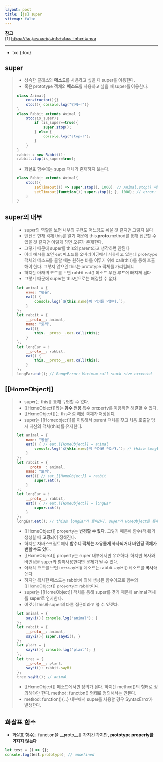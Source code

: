 ```yaml
---
layout: post
title: [js] super
sitemap: false
---
```


**참고**  
[1] <https://ko.javascript.info/class-inheritance>  
* * *  

* toc
{:toc}

## super
> * 상속한 클래스의 **메소드**를 사용하고 싶을 때 super를 이용한다.
> * 혹은 prototype 객체의 **메소드**를 사용하고 싶을 때 super를 이용한다.
> ~~~js
> class Animal{
>     constructor(){}
>     stop(){ console.log("멈춰~!")}
> }
> class Rabbit extends Animal {
>     stop(is_super){
>         if (is_super==true){
>             super.stop();
>         } else {
>             console.log("stop~!");
>         }
>     }
> }
> rabbit = new Rabbit();
> rabbit.stop(is_super=true);
> ~~~
> * 화살표 함수에는 super 객체가 존재하지 않는다.
> ~~~js
> class Rabbit extends Animal{
>     stop(){
>         setTimeout(() => super.stop(), 1000); // Animal.stop() 메소드가 실행
>         setTimeout(function(){ super.stop(); }, 1000); // error: super는 undefined 이다. ps) super는 객체의 메소드, 클래스의 메소드에서만 defined된다.
>     }
> }
> ~~~

## super의 내부
> * super의 역할을 보면 내부의 구현도 어느정도 쉬울 것 같지만 그렇지 않다
> * 엔진은 현재 객체 this를 알기 때문에 this.__proto__.method를 통해 접근할 수 있을 것 같지만 이렇게 하면 오류가 존재한다.
> * 그렇기 때문에 super를 this의 parent라고 생각하면 안된다.
> * 아래 예시를 보면 eat 메소드를 오버라이딩해서 사용하고 있는데 prototype 객체의 메소드를 콜할 때는 원하는 바를 이루기 위해 call(this)를 통해 호출해야 한다. 그렇지 않으면 this는 prototype 객체를 가리킬테니
> * 하지만 아래의 코드를 보면 rabbit.eat() 메소드 무한 루프에 빠지게 된다.
> * 그렇기 때문에 super는 this만으로는 해결할 수 없다.
> ~~~js
> let animal = {
>     name: "동물",
>     eat() {
>         console.log(`${this.name}이 먹이를 먹는다.`);
>     }
> };
> let rabbit = {
>     __proto__: animal,
>     name: "토끼",
>     eat(){
>         this.__proto__.eat.call(this);
>     }
> };
> let longEar = {
>     __proto__: rabbit,
>     eat() {
>         this.__proto__.eat.call(this);
>     }
> };
> longEar.eat(); // RangeError: Maximum call stack size exceeded
> ~~~

## [[HomeObject]]
> * super는 this를 통해 구현할 수 없다.
> * [[HomeObject]]라는 **함수 전용** 특수 property를 이용하면 해결할 수 있다.
> * [[HomeObject]]는 this처럼 해당 객체가 저장된다.
> * super는 [[Homeobject]]를 이용해서 parent 객체를 찾고 처음 호출할 당시 자신의 객체(this)를 유지한다.
> ~~~js
> let animal = {
>     name: "동물",
>     eat() { // eat.[[HomeObject]] = animal
>         console.log(`${this.name}이 먹이를 먹는다.`); // this는 longEar로 들어간다.
>     }
> };
> let rabbit = {
>     __proto__: animal,
>     name: "토끼",
>     eat(){ // eat.[[HomeObject]] = rabbit
>         super.eat();
>     }
> };
> let longEar = {
>     __proto__: rabbit,
>     eat() { // eat.[[HomeObject]] = longEar
>         super.eat();
>     }
> };
> longEar.eat(); // this는 longEar가 들어간다. super가 HomeObject를 통해 그렇게 되도록 유지한다.
> ~~~
> * [[HomeObject]] property는 **변경할 수 없다**. 그렇기 때문에 함수(객체)가 생성될 때 **고정**되어 정해진다.
> * 하지만 자바스크립트에서 **함수나 객체는 자유롭게 복사되거나 바인딩 객체가 변할 수도 있다**.
> * [[HomeObject]] property는 super 내부에서만 유효하다. 하지만 복사와 바인딩을 super와 함께사용한다면 문제가 될 수 있다.
> * 아래의 코드를 보면 tree.sayHi() 메소드는 rabbit.sayHi() 메소드를 **복사**해 쓴다.
> * 하지만 복사한 메소드는 rabbit에 의해 생성된 함수이므로 함수의 [[HomeObject]] property는 rabbit이다.
> * super는 [[HomeObject]] 객체를 통해 super를 찾기 때문에 animal 객체를 super로 인지한다.
> * 이것이 this와 super의 다른 접근이라고 볼 수 있겠다.
> ~~~js
> let animal = {
>     sayHi(){ console.log("animal"); }
> };
> let rabbit = {
>     __proto__: animal,
>     sayHi(){ super.sayHi(); }
> };
> let plant = {
>     sayHi(){ console.log("plant"); }
> };
> let tree = {
>     __proto__: plant,
>     sayHi(): rabbit.sayHi
> };
> tree.sayHi(); // animal
> ~~~
> * [[HomeObject]] 메소드에서만 정의가 된다. 하지만 method()의 형태로 정의해야만 한다. method: function() 형태로 정의해서는 안된다.
> * method: function(){...} 내부에서 super를 사용할 경우 SyntaxError가 발생한다.

## 화살표 함수
* 화살표 함수는 function을 __proto__를 가지긴 하지만, **prototype property를 가지지 않는다**.
~~~js
let test = () => {};
console.log(test.prototype); // undefined
~~~